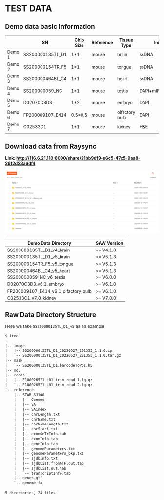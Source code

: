 # TEST DATA
##  Demo data basic information

|  | SN | Chip Size | Reference | Tissue Type | Image Type |
| ----------- | ----------- | ----------- | ----------- | ----------- | ----------- |
| Demo 1 | SS200000135TL_D1 | 1\*1 | mouse | brain | ssDNA |
| Demo 2 | SS200000154TR_F5 | 1\*1 | mouse | tongue | ssDNA |
| Demo 3 | SS200000464BL_C4 | 1\*1 | mouse | heart | ssDNA |
| Demo 4 | SS200000059_NC | 1\*1 | mouse | testis | DAPI+mIF(AKAP3+TESK2) |
| Demo 5 | D02070C3D3 | 1\*2 | mouse | embryo | DAPI |
| Demo 6 | FP200009107_E414 | 0.5\*0.5 | mouse | olfactory bulb | DAPI |
| Demo 7 | C02533C1 | 1\*1 | mouse | kidney | H&E |


##  Download data from Raysync
**Link: http://116.6.21.110:8090/share/21bb9df9-e6c5-47c5-9aa8-29f2d23a6df4**

![demo_data.png](demo_data.png)

| Demo Data Directory | SAW Version |
| ----------- | ----------- |
| SS200000135TL_D1_v4_brain | <= V4.1.0  |
| SS200000135TL_D1_v5_brain | \>= V5.1.3 |
| SS200000154TR_F5_v5_tongue | \>= V5.1.3 |
| SS200000464BL_C4_v5_heart | \>= V5.1.3 |
| SS200000059_NC_v6_testis | \>= V6.0.0 |
| D02070C3D3_v6.1_embryo | \>= V6.1.0 |
| FP200009107_E414_v6.1_olfactory_bulb | \>= V6.1.0 |
| C02533C1_v7.0_kidney | \>= V7.0.0 |

## Raw Data Directory Structure
Here we take `SS200000135TL_D1_v5` as an example. 
```
$ tree
.
|-- image
|   |-- SS200000135TL_D1_20220527_201353_1.1.0.ipr
|   `-- SS200000135TL_D1_20220527_201353_1.1.0.tar.gz
|-- mask
|   `-- SS200000135TL_D1.barcodeToPos.h5
|-- md5
|-- reads
|   |-- E100026571_L01_trim_read_1.fq.gz
|   `-- E100026571_L01_trim_read_2.fq.gz
`-- reference
    |-- STAR_SJ100
    |   |-- Genome
    |   |-- SA
    |   |-- SAindex
    |   |-- chrLength.txt
    |   |-- chrName.txt
    |   |-- chrNameLength.txt
    |   |-- chrStart.txt
    |   |-- exonGeTrInfo.tab
    |   |-- exonInfo.tab
    |   |-- geneInfo.tab
    |   |-- genomeParameters.txt
    |   |-- genomeParameters_bkp.txt
    |   |-- sjdbInfo.txt
    |   |-- sjdbList.fromGTF.out.tab
    |   |-- sjdbList.out.tab
    |   `-- transcriptInfo.tab
    |-- genes.gtf
    `-- genome.fa

5 directories, 24 files
```
